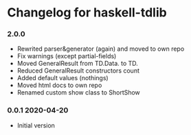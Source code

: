 # Changelog for haskell-tdlib

### 2.0.0 

  * Rewrited parser&generator (again) and moved to own repo
  * Fix warnings (except partial-fields)
  * Moved GeneralResult from TD.Data. to TD.
  * Reduced GeneralResult constructors count
  * Added default values (nothings)
  * Moved html docs to own repo
  * Renamed custom show class to ShortShow

### 0.0.1 2020-04-20

  * Initial version
